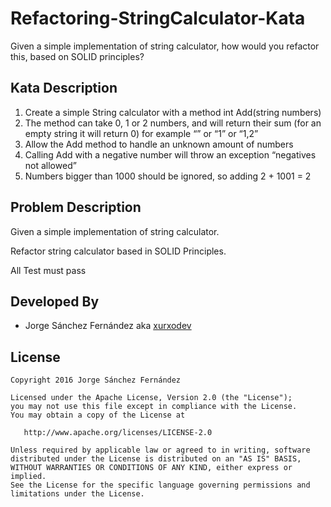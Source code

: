 # Refactoring-StringCalculator-Kata
Given a simple implementation of string calculator, how would you refactor this, based on SOLID principles?

## Kata Description
1. Create a simple String calculator with a method int Add(string numbers)
  1. The method can take 0, 1 or 2 numbers, and will return their sum (for an empty string it will return 0) for example “” or “1” or “1,2”
2. Allow the Add method to handle an unknown amount of numbers
3. Calling Add with a negative number will throw an exception “negatives not allowed”
4. Numbers bigger than 1000 should be ignored, so adding 2 + 1001  = 2

## Problem Description

Given a simple implementation of string calculator.

Refactor string calculator based in SOLID Principles.

All Test must pass

## Developed By

* Jorge Sánchez Fernández aka [xurxodev](https://twitter.com/xurxodev)

## License


    Copyright 2016 Jorge Sánchez Fernández

    Licensed under the Apache License, Version 2.0 (the "License");
    you may not use this file except in compliance with the License.
    You may obtain a copy of the License at

       http://www.apache.org/licenses/LICENSE-2.0

    Unless required by applicable law or agreed to in writing, software
    distributed under the License is distributed on an "AS IS" BASIS,
    WITHOUT WARRANTIES OR CONDITIONS OF ANY KIND, either express or implied.
    See the License for the specific language governing permissions and
    limitations under the License.
